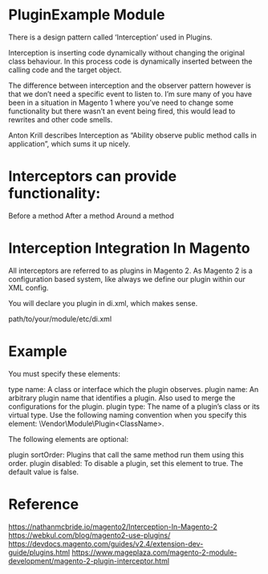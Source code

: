 # PluginExample Module

There is a design pattern called ‘Interception’ used in Plugins.

Interception is inserting code dynamically without changing the original class behaviour. In this process code is dynamically inserted between the calling code and the target object.

The difference between interception and the observer pattern however is that we don’t need a specific event to listen to. I’m sure many of you have been in a situation in Magento 1 where you’ve need to change some functionality but there wasn’t an event being fired, this would lead to rewrites and other code smells.

Anton Krill describes Interception as “Ability observe public method calls in application”, which sums it up nicely.

# Interceptors can provide functionality:

Before a method
After a method
Around a method

# Interception Integration In Magento

All interceptors are referred to as plugins in Magento 2. As Magento 2 is a configuration based system, like always we define our plugin within our XML config.

You will declare you plugin in di.xml, which makes sense.

path/to/your/module/etc/di.xml

# Example

<config>
    <type name="Magento\Catalog\Model\Product">
        <plugin name="aj_pluginexample_product" type="AJ\PluginExample\Model\Product" sortOrder="100" disabled="false" />
    </type>
</config>

You must specify these elements:

type name: A class or interface which the plugin observes.
plugin name: An arbitrary plugin name that identifies a plugin. Also used to merge the configurations for the plugin.
plugin type: The name of a plugin’s class or its virtual type. Use the following naming convention when you specify this element: \Vendor\Module\Plugin\<ClassName>.

The following elements are optional:

plugin sortOrder: Plugins that call the same method run them using this order.
plugin disabled: To disable a plugin, set this element to true. The default value is false.

# Reference

https://nathanmcbride.io/magento2/Interception-In-Magento-2
https://webkul.com/blog/magento2-use-plugins/
https://devdocs.magento.com/guides/v2.4/extension-dev-guide/plugins.html
https://www.mageplaza.com/magento-2-module-development/magento-2-plugin-interceptor.html